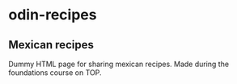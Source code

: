 # odin-recipes
## Mexican recipes

Dummy HTML page for sharing mexican recipes.
Made during the foundations course on TOP.
